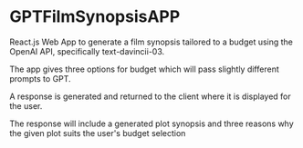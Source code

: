 # GPTFilmSynopsisAPP
React.js Web App to generate a film synopsis tailored to a budget using the OpenAI API, specifically text-davincii-03.

The app gives three options for budget which will pass slightly different prompts to GPT.

A response is generated and returned to the client where it is displayed for the user.

The response will include a generated plot synopsis and three reasons why the given plot suits the user's budget selection

